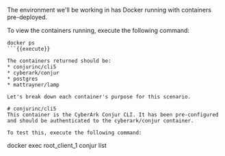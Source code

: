 
The environment we'll be working in has Docker running with containers pre-deployed.

To view the containers running, execute the following command:
```
docker ps
```{{execute}}

The containers returned should be:
* conjurinc/cli5
* cyberark/conjur
* postgres
* mattrayner/lamp

Let's break down each container's purpose for this scenario.

# conjurinc/cli5
This container is the CyberArk Conjur CLI. It has been pre-configured and should be authenticated to the cyberark/conjur container.

To test this, execute the following command:
```
docker exec root_client_1 conjur list
```{{execute}}

